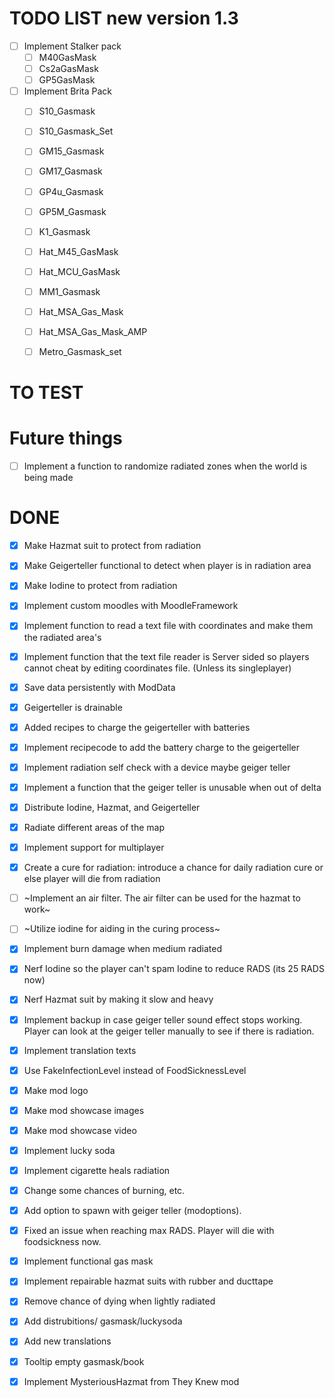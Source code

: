 # TODO LIST new version 1.3

- [ ] Implement Stalker pack
  - [ ] M40GasMask
  - [ ] Cs2aGasMask
  - [ ] GP5GasMask
- [ ] Implement Brita Pack
  - [ ] S10_Gasmask
  - [ ] S10_Gasmask_Set
  - [ ] GM15_Gasmask
  - [ ] GM17_Gasmask
  - [ ] GP4u_Gasmask
  - [ ] GP5M_Gasmask
  - [ ] K1_Gasmask
  - [ ] Hat_M45_GasMask
  - [ ] Hat_MCU_GasMask
  - [ ] MM1_Gasmask
  - [ ] Hat_MSA_Gas_Mask
  - [ ] Hat_MSA_Gas_Mask_AMP
  - [ ] Metro_Gasmask_set


# TO TEST

# Future things
- [ ] Implement a function to randomize radiated zones when the world is being made


# DONE
- [x] Make Hazmat suit to protect from radiation
- [x] Make Geigerteller functional to detect when player is in radiation area
- [x] Make Iodine to protect from radiation
- [x] Implement custom moodles with MoodleFramework
- [x] Implement function to read a text file with coordinates and make them the radiated area's
- [x] Implement function that the text file reader is Server sided so players cannot cheat by editing coordinates file. (Unless its singleplayer)
- [x] Save data persistently with ModData
- [x] Geigerteller is drainable
- [x] Added recipes to charge the geigerteller with batteries
- [x] Implement recipecode to add the battery charge to the geigerteller
- [x] Implement radiation self check with a device maybe geiger teller
- [x] Implement a function that the geiger teller is unusable when out of delta
- [x] Distribute Iodine, Hazmat, and Geigerteller
- [x] Radiate different areas of the map
- [x] Implement support for multiplayer
- [x] Create a cure for radiation: introduce a chance for daily radiation cure or else player will die from radiation
- [ ] ~Implement an air filter. The air filter can be used for the hazmat to work~
- [ ] ~Utilize iodine for aiding in the curing process~
- [x] Implement burn damage when medium radiated
- [x] Nerf Iodine so the player can't spam Iodine to reduce RADS (its 25 RADS now)
- [x] Nerf Hazmat suit by making it slow and heavy
- [x] Implement backup in case geiger teller sound effect stops working. Player can look at the geiger teller manually to see if there is radiation.
- [x] Implement translation texts
- [x] Use FakeInfectionLevel instead of FoodSicknessLevel
- [x] Make mod logo
- [x] Make mod showcase images
- [x] Make mod showcase video
- [x] Implement lucky soda
- [x] Implement cigarette heals radiation
- [x] Change some chances of burning, etc.
- [x] Add option to spawn with geiger teller (modoptions).
- [x] Fixed an issue when reaching max RADS. Player will die with foodsickness now.
- [x] Implement functional gas mask
- [x] Implement repairable hazmat suits with rubber and ducttape
- [x] Remove chance of dying when lightly radiated
- [x] Add distrubitions/ gasmask/luckysoda
- [x] Add new translations
- [x] Tooltip empty gasmask/book
- [x] Implement MysteriousHazmat from They Knew mod


